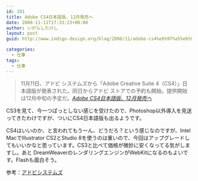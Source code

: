 ```yaml
---
id: 191
title: Adobe CS4日本語版、12月発売へ
date: 2008-11-11T17:33:23+00:00
author: いがらしたけし
layout: post
guid: http://www.indigo-design.org/blog/2008/11/adobe-cs4%e6%97%a5%e6%9c%ac%e8%aa%9e%e7%89%88%e3%80%8112%e6%9c%88%e7%99%ba%e5%a3%b2%e3%81%b8/

categories:
  - 仕事
tags:
  - 仕事
---
```

<blockquote cite="http://ascii.jp/elem/000/000/187/187499/">
  <p>
    11月11日、アドビ システムズから「Adobe Creative Suite 4（CS4）」日本語版が発表された。同日からアドビ ストアでの予約も開始。提供開始は12月中旬の予定だ。<cite><a href="http://ascii.jp/elem/000/000/187/187499/">Adobe CS4日本語版、12月発売へ</a></cite>
  </p>
</blockquote>

CS3を見て、今一つぱっとしない感じを受けたので、Photoshop以外導入を見送ってきたわけですが、ついにCS4日本語版も出るようです。

CS4はいいのか、と言われてもうーん、どうだろ？という感じなのですが、Intel MacでIllustrator CS2とStudio 8を使うのは重いので、今回はアップグレードしてもいいかなと思っています。CS3と比べて価格が微妙に安くなってる気がしますし。あと DreamWeaverのレンダリングエンジンがWebKitになるのもよいです。Flashも面白そう。

参考：[アドビシステムズ](http://www.adobe.com/jp/)
